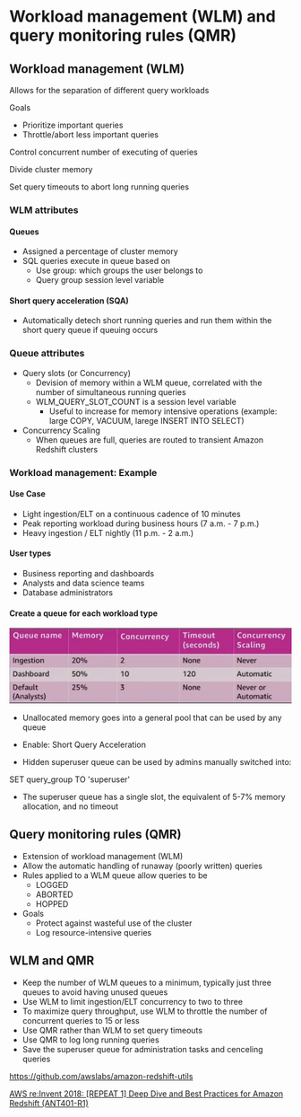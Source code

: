 # Workload management (WLM) and query monitoring rules (QMR)

## Workload management (WLM)

Allows for the separation of different query workloads

Goals

- Prioritize important queries
- Throttle/abort less important queries

Control concurrent number of executing of queries

Divide cluster memory

Set query timeouts to abort long running queries

### WLM attributes

#### Queues

- Assigned a percentage of cluster memory
- SQL queries execute in queue based on
  - Use group: which groups the user belongs to
  - Query group session level variable

#### Short query acceleration (SQA)

- Automatically detech short running queries and run them within the short query queue if queuing occurs

### Queue attributes

- Query slots (or Concurrency)
  - Devision of memory within a WLM queue, correlated with the number of simultaneous running queries
  - WLM_QUERY_SLOT_COUNT is a session level variable
    - Useful to increase for memory intensive operations (example: large COPY, VACUUM, larege INSERT INTO SELECT)
- Concurrency Scaling
  - When queues are full, queries are routed to transient Amazon Redshift clusters

### Workload management: Example

#### Use Case

- Light ingestion/ELT on a continuous cadence of 10 minutes
- Peak reporting workload during business hours (7 a.m. - 7 p.m.)
- Heavy ingestion / ELT nightly (11 p.m. - 2 a.m.)

#### User types

- Business reporting and dashboards
- Analysts and data science teams
- Database administrators

#### Create a queue for each workload type

![image](../../../media/AWS-Redshift_Deep-dive-Best-practices-image4.jpg)

- Unallocated memory goes into a general pool that can be used by any queue

- Enable: Short Query Acceleration
- Hidden superuser queue can be used by admins manually switched into:

SET query_group TO 'superuser'

- The superuser queue has a single slot, the equivalent of 5-7% memory allocation, and no timeout

## Query monitoring rules (QMR)

- Extension of workload management (WLM)
- Allow the automatic handling of runaway (poorly written) queries
- Rules applied to a WLM queue allow queries to be
  - LOGGED
  - ABORTED
  - HOPPED
- Goals
  - Protect against wasteful use of the cluster
  - Log resource-intensive queries

## WLM and QMR

- Keep the number of WLM queues to a minimum, typically just three queues to avoid having unused queues
- Use WLM to limit ingestion/ELT concurrency to two to three
- To maximize query throughput, use WLM to throttle the number of concurrent queries to 15 or less
- Use QMR rather than WLM to set query timeouts
- Use QMR to log long running queries
- Save the superuser queue for administration tasks and cenceling queries

https://github.com/awslabs/amazon-redshift-utils

[AWS re:Invent 2018: [REPEAT 1] Deep Dive and Best Practices for Amazon Redshift (ANT401-R1)](https://www.youtube.com/watch?v=TJDtQom7SAA)
